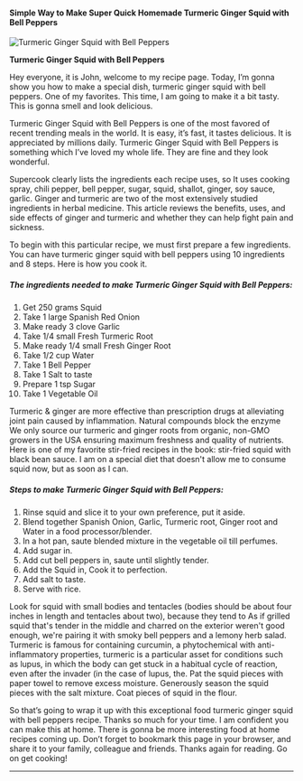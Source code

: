             

#### Simple Way to Make Super Quick Homemade Turmeric Ginger Squid with Bell Peppers

![Turmeric Ginger Squid with Bell Peppers](https://img-global.cpcdn.com/recipes/20404044/751x532cq70/turmeric-ginger-squid-with-bell-peppers-recipe-main-photo.jpg)

**Turmeric Ginger Squid with Bell Peppers**

Hey everyone, it is John, welcome to my recipe page. Today, I’m gonna show you how to make a special dish, turmeric ginger squid with bell peppers. One of my favorites. This time, I am going to make it a bit tasty. This is gonna smell and look delicious.

Turmeric Ginger Squid with Bell Peppers is one of the most favored of recent trending meals in the world. It is easy, it’s fast, it tastes delicious. It is appreciated by millions daily. Turmeric Ginger Squid with Bell Peppers is something which I’ve loved my whole life. They are fine and they look wonderful.

Supercook clearly lists the ingredients each recipe uses, so It uses cooking spray, chili pepper, bell pepper, sugar, squid, shallot, ginger, soy sauce, garlic. Ginger and turmeric are two of the most extensively studied ingredients in herbal medicine. This article reviews the benefits, uses, and side effects of ginger and turmeric and whether they can help fight pain and sickness.

To begin with this particular recipe, we must first prepare a few ingredients. You can have turmeric ginger squid with bell peppers using 10 ingredients and 8 steps. Here is how you cook it.

##### The ingredients needed to make Turmeric Ginger Squid with Bell Peppers:

1.  Get 250 grams Squid
2.  Take 1 large Spanish Red Onion
3.  Make ready 3 clove Garlic
4.  Take 1/4 small Fresh Turmeric Root
5.  Make ready 1/4 small Fresh Ginger Root
6.  Take 1/2 cup Water
7.  Take 1 Bell Pepper
8.  Take 1 Salt to taste
9.  Prepare 1 tsp Sugar
10.  Take 1 Vegetable Oil

Turmeric & ginger are more effective than prescription drugs at alleviating joint pain caused by inflammation. Natural compounds block the enzyme We only source our turmeric and ginger roots from organic, non-GMO growers in the USA ensuring maximum freshness and quality of nutrients. Here is one of my favorite stir-fried recipes in the book: stir-fried squid with black bean sauce. I am on a special diet that doesn't allow me to consume squid now, but as soon as I can.

##### Steps to make Turmeric Ginger Squid with Bell Peppers:

1.  Rinse squid and slice it to your own preference, put it aside.
2.  Blend together Spanish Onion, Garlic, Turmeric root, Ginger root and Water in a food processor/blender.
3.  In a hot pan, saute blended mixture in the vegetable oil till perfumes.
4.  Add sugar in.
5.  Add cut bell peppers in, saute until slightly tender.
6.  Add the Squid in, Cook it to perfection.
7.  Add salt to taste.
8.  Serve with rice.

Look for squid with small bodies and tentacles (bodies should be about four inches in length and tentacles about two), because they tend to As if grilled squid that's tender in the middle and charred on the exterior weren't good enough, we're pairing it with smoky bell peppers and a lemony herb salad. Turmeric is famous for containing curcumin, a phytochemical with anti-inflammatory properties, turmeric is a particular asset for conditions such as lupus, in which the body can get stuck in a habitual cycle of reaction, even after the invader (in the case of lupus, the. Pat the squid pieces with paper towel to remove excess moisture. Generously season the squid pieces with the salt mixture. Coat pieces of squid in the flour.

So that’s going to wrap it up with this exceptional food turmeric ginger squid with bell peppers recipe. Thanks so much for your time. I am confident you can make this at home. There is gonna be more interesting food at home recipes coming up. Don’t forget to bookmark this page in your browser, and share it to your family, colleague and friends. Thanks again for reading. Go on get cooking!

* * *